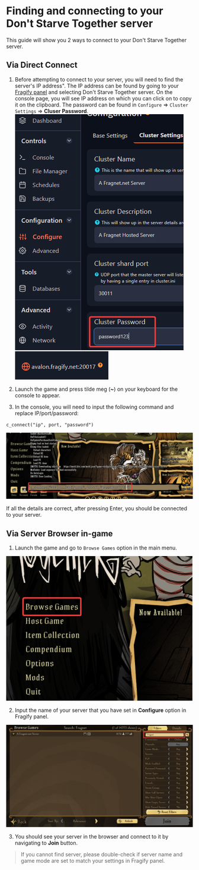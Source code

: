 # Finding and connecting to your Don't Starve Together server

This guide will show you 2 ways to connect to your Don't Starve Together server.

## Via Direct Connect

1. Before attempting to connect  to your server,  you will need to find the server's IP address". The IP address can be found by going to your [Fragify panel](VAR::FRAGIFY_URL) and selecting Don't Starve Together server. On the console page, you will see IP address on which you can click on to copy it on the clipboard. The password can be found in `Configure` => `Cluster Settings` => **Cluser Password**.
![Cluster Password](images/cluster-password.png)
![IP address](../7dtd/images/ip.png)

2. Launch the game and press tilde meg (***~***) on your keyboard for the console to appear.  

3. In the console, you will need to input the following command and replace IP/port/password:
```
c_connect("ip", port, "password")
```
![Console](images/console.png)

If all the details are correct, after pressing Enter, you should be connected to your server.


## Via Server Browser in-game

1. Launch the game and go to ```Browse Games``` option in the main menu. 

![Browse Games](images/browse-games.png)

2. Input the name of your server that you have set in **Configure** option in Fragify panel.

![Server search](images/server-browser.png)

3. You should see your server in the browser and connect to it by navigating to **Join** button.

> If you cannot find server, please double-check if server name and game mode are set to match your settings in Fragify panel. 